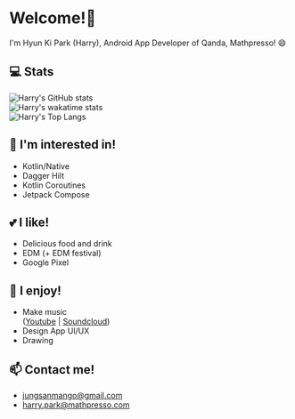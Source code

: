 # Welcome!👋
I'm Hyun Ki Park (Harry), Android App Developer of Qanda, Mathpresso! 😄

## 💻 Stats
![Harry's GitHub stats](https://github-readme-stats.vercel.app/api?username=HarryTylenol&show_icons=true&theme=dark&count_private=true&hide_border=true&bg_color=0D1117&icon_color=ffffff)<br/>
![Harry's wakatime stats](https://github-readme-stats.vercel.app/api/wakatime?username=HarryTylenol&theme=dark&layout=compact&hide_border=true&bg_color=0D1117&icon_color=ffffff)<br/>
![Harry's Top Langs](https://github-readme-stats.vercel.app/api/top-langs/?username=HarryTylenol&show_icons=true&theme=dark&langs_count=4&layout=compact&hide_border=true&bg_color=0D1117&icon_color=ffffff)

## 🔭 I'm interested in!
- Kotlin/Native
- Dagger Hilt
- Kotlin Coroutines
- Jetpack Compose


## 💕 I like!
- Delicious food and drink
- EDM (+ EDM festival)
- Google Pixel


## 👯 I enjoy!
- Make music <br/>([Youtube](https://www.youtube.com/channel/UCqKBiXiMvMb3e5UE-hWC72w)  |  [Soundcloud](https://soundcloud.com/tylenol-1))
- Design App UI/UX
- Drawing


## 📫 Contact me! 
- jungsanmango@gmail.com
- harry.park@mathpresso.com
